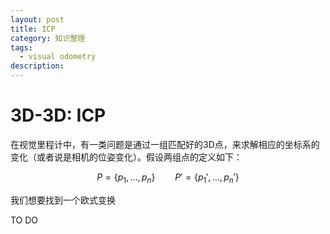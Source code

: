 ```yaml
---
layout: post
title: ICP
category: 知识整理
tags: 
  - visual odometry
description: 
---
```


<style>
img{
    width: 60%;
    padding-left: 20%;
}
</style>

# 3D-3D: ICP

在视觉里程计中，有一类问题是通过一组匹配好的3D点，来求解相应的坐标系的变化（或者说是相机的位姿变化）。假设两组点的定义如下：

$$
P=\{ p_1, \dots, p_n \} \qquad P' = \{ p_1',\dots, p_n' \}
$$

我们想要找到一个欧式变换

TO DO